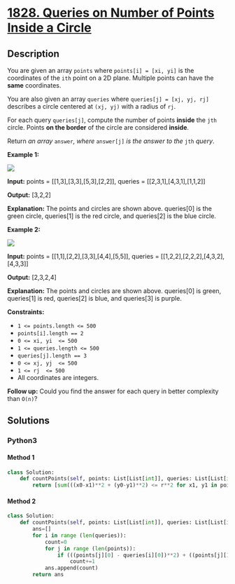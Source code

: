 # [1828. Queries on Number of Points Inside a Circle](https://leetcode.com/problems/queries-on-number-of-points-inside-a-circle/)

## Description

You are given an array  `points`  where  `points[i] = [xi, yi]`  is the coordinates of the  `ith`  point on a 2D plane. Multiple points can have the  **same**  coordinates.

You are also given an array  `queries`  where  `queries[j] = [xj, yj, rj]`  describes a circle centered at  `(xj, yj)`  with a radius of  `rj`.

For each query  `queries[j]`, compute the number of points  **inside**  the  `jth`  circle. Points  **on the border**  of the circle are considered  **inside**.

Return  _an array_ `answer`_, where_ `answer[j]` _is the answer to the_ `jth` _query_.

**Example 1:**

![](https://assets.leetcode.com/uploads/2021/03/25/chrome_2021-03-25_22-34-16.png)

**Input:** points = [[1,3],[3,3],[5,3],[2,2]], queries = [[2,3,1],[4,3,1],[1,1,2]]

**Output:** [3,2,2]

**Explanation:** The points and circles are shown above.
queries[0] is the green circle, queries[1] is the red circle, and queries[2] is the blue circle.

**Example 2:**

![](https://assets.leetcode.com/uploads/2021/03/25/chrome_2021-03-25_22-42-07.png)

**Input:** points = [[1,1],[2,2],[3,3],[4,4],[5,5]], queries = [[1,2,2],[2,2,2],[4,3,2],[4,3,3]]

**Output:** [2,3,2,4]

**Explanation:** The points and circles are shown above.
queries[0] is green, queries[1] is red, queries[2] is blue, and queries[3] is purple.

**Constraints:**

-   `1 <= points.length <= 500`
-   `points[i].length == 2`
-   `0 <= x​​​​​​i, y​​​​​​i  <= 500`
-   `1 <= queries.length <= 500`
-   `queries[j].length == 3`
-   `0 <= xj, yj  <= 500`
-   `1 <= rj  <= 500`
-   All coordinates are integers.

**Follow up:**  Could you find the answer for each query in better complexity than  `O(n)`?

## Solutions

<!-- tabs:start -->

### **Python3**

#### **Method 1**
```python
class Solution:
    def countPoints(self, points: List[List[int]], queries: List[List[int]]) -> List[int]:
        return [sum(((x0-x1)**2 + (y0-y1)**2) <= r**2 for x1, y1 in points) for x0, y0, r in queries]
```
#### **Method 2**
```python
class Solution:
    def countPoints(self, points: List[List[int]], queries: List[List[int]]) -> List[int]:
        ans=[]
        for i in range (len(queries)):
            count=0
            for j in range (len(points)):
                if (((points[j][0] - queries[i][0])**2) + ((points[j][1] - queries[i][1])**2) <= (queries[i][2]**2)):
                    count+=1
            ans.append(count)
        return ans
```
